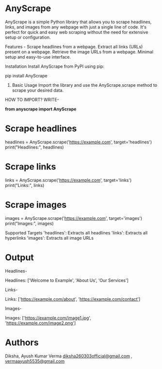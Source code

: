 # AnyScrape
AnyScrape is a simple Python library that allows you to scrape headlines, links, and images from any webpage with just a single line of code. It's perfect for quick and easy web scraping without the need for extensive setup or configuration.

Features -
Scrape headlines from a webpage.
Extract all links (URLs) present on a webpage.
Retrieve the image URLs from a webpage.
Minimal setup and easy-to-use interface.

Installation
Install AnyScrape from PyPI using pip:

pip install AnyScrape

1. Basic Usage
Import the library and use the AnyScrape.scrape method to scrape your desired data.

HOW TO IMPORT?
WRITE-

**from anyscrape import AnyScrape**

# Scrape headlines
headlines = AnyScrape.scrape('https://example.com', target='headlines')
print("Headlines:", headlines)

# Scrape links
links = AnyScrape.scrape('https://example.com', target='links')
print("Links:", links)

# Scrape images
images = AnyScrape.scrape('https://example.com', target='images')
print("Images:", images)

Supported Targets
'headlines': Extracts all headlines 
'links': Extracts all hyperlinks 
'images': Extracts all image URLs 

# Output

Headlines-

Headlines: ['Welcome to Example', 'About Us', 'Our Services']

Links-

Links: ['https://example.com/about', 'https://example.com/contact']

Images-

Images: ['https://example.com/image1.jpg', 'https://example.com/image2.png']

# Authors
Diksha, Ayush Kumar Verma
diksha260303official@gmail.com , vermaayush5535@gmail.com
